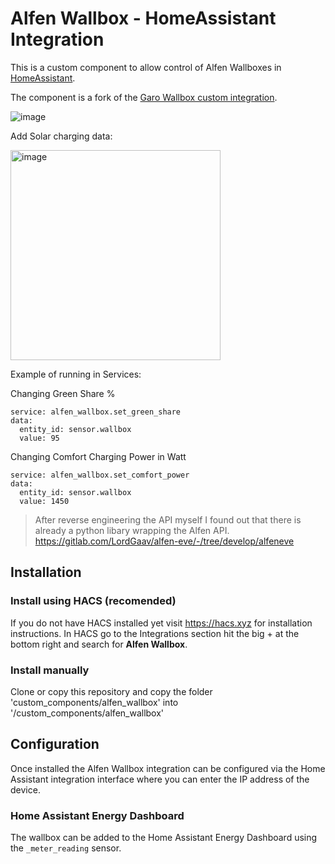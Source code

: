 # Alfen Wallbox - HomeAssistant Integration

This is a custom component to allow control of Alfen Wallboxes in [HomeAssistant](https://home-assistant.io).

The component is a fork of the [Garo Wallbox custom integration](https://github.com/sockless-coding/garo_wallbox).

![image](https://github.com/leeyuentuen/alfen_wallbox/assets/1487966/a25af9bc-a6b3-496d-9c04-6812825cb375)

Add Solar charging data:

<img width="336" alt="image" src="https://github.com/leeyuentuen/alfen_wallbox/assets/1487966/4884a7ce-d06b-4ebb-bfb3-e37002fa6629">

Example of running in Services:

Changing Green Share %
```
service: alfen_wallbox.set_green_share
data:
  entity_id: sensor.wallbox
  value: 95
```

Changing Comfort Charging Power in Watt
```
service: alfen_wallbox.set_comfort_power
data:
  entity_id: sensor.wallbox
  value: 1450
```

> After reverse engineering the API myself I found out that there is already a python libary wrapping the Alfen API.
> https://gitlab.com/LordGaav/alfen-eve/-/tree/develop/alfeneve

## Installation

### Install using HACS (recomended)
If you do not have HACS installed yet visit https://hacs.xyz for installation instructions.
In HACS go to the Integrations section hit the big + at the bottom right and search for **Alfen Wallbox**.

### Install manually
Clone or copy this repository and copy the folder 'custom_components/alfen_wallbox' into '<homeassistant config>/custom_components/alfen_wallbox'

## Configuration

Once installed the Alfen Wallbox integration can be configured via the Home Assistant integration interface 
where you can enter the IP address of the device.

### Home Assistant Energy Dashboard
The wallbox can be added to the Home Assistant Energy Dashboard using the `_meter_reading` sensor.
